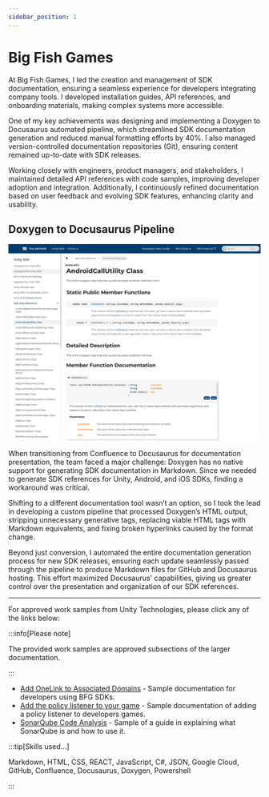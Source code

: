 ```yaml
---
sidebar_position: 1
---
```


# Big Fish Games

At Big Fish Games, I led the creation and management of SDK documentation, ensuring a seamless experience for developers integrating company tools. I developed installation guides, API references, and onboarding materials, making complex systems more accessible.

One of my key achievements was designing and implementing a Doxygen to Docusaurus automated pipeline, which streamlined SDK documentation generation and reduced manual formatting efforts by 40%. I also managed version-controlled documentation repositories (Git), ensuring content remained up-to-date with SDK releases.

Working closely with engineers, product managers, and stakeholders, I maintained detailed API references with code samples, improving developer adoption and integration. Additionally, I continuously refined documentation based on user feedback and evolving SDK features, enhancing clarity and usability.

## Doxygen to Docusaurus Pipeline

<!-- <span class="wrap">![Doxygen to Docusaurus](../../static/samples/BFG_WorkSample_05.png)</span> -->
<span class="wrap">![Sample SDK Reference](../../static/samples/BFG_WorkSample_03.png)</span>

When transitioning from Confluence to Docusaurus for documentation presentation, the team faced a major challenge: Doxygen has no native support for generating SDK documentation in Markdown. Since we needed to generate SDK references for Unity, Android, and iOS SDKs, finding a workaround was critical.

Shifting to a different documentation tool wasn’t an option, so I took the lead in developing a custom pipeline that processed Doxygen’s HTML output, stripping unnecessary generative tags, replacing viable HTML tags with Markdown equivalents, and fixing broken hyperlinks caused by the format change.

Beyond just conversion, I automated the entire documentation generation process for new SDK releases, ensuring each update seamlessly passed through the pipeline to produce Markdown files for GitHub and Docusaurus hosting. This effort maximized Docusaurus' capabilities, giving us greater control over the presentation and organization of our SDK references.

---

For approved work samples from Unity Technologies, please click any of the links below:

:::info[Please note]

The provided work samples are approved subsections of the larger documentation.

:::

- [Add OneLink to Associated Domains](../../static/samples/BFG_WorkSample_01.png) - Sample documentation for developers using BFG SDKs.
- [Add the policy listener to your game](../../static/samples/BFG_WorkSample_02.png) - Sample documentation of adding a policy listener to developers games.
- [SonarQube Code Analysis](../../static/samples/BFG_WorkSample_03.png) - Sample of a guide in explaining what SonarQube is and how to use it.

:::tip[Skills used...]

Markdown, HTML, CSS, REACT, JavaScript, C#, JSON, Google Cloud, GitHub, Confluence, Docusaurus, Doxygen, Powershell

:::
